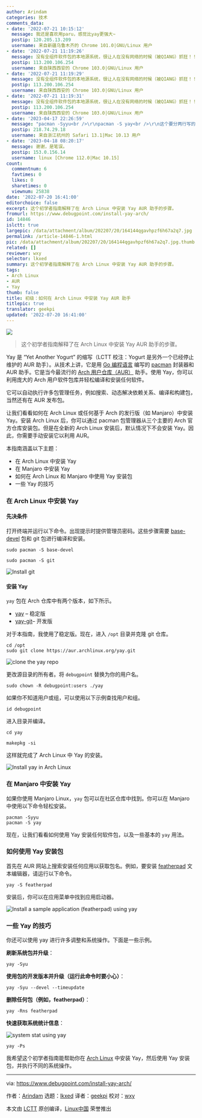 ```yaml
---
author: Arindam
categories: 技术
comments_data:
- date: '2022-07-21 10:15:12'
  message: 我还是喜欢用paru，感觉比yay更强大~
  postip: 120.205.13.209
  username: 来自新疆乌鲁木齐的 Chrome 101.0|GNU/Linux 用户
- date: '2022-07-21 11:19:26'
  message: 没有全组件软件包的本地源系统，很让人在没有网络的时候（被QIANG）抓狂！！！
  postip: 113.200.106.254
  username: 来自陕西西安的 Chrome 103.0|GNU/Linux 用户
- date: '2022-07-21 11:19:29'
  message: 没有全组件软件包的本地源系统，很让人在没有网络的时候（被QIANG）抓狂！！！
  postip: 113.200.106.254
  username: 来自陕西西安的 Chrome 103.0|GNU/Linux 用户
- date: '2022-07-21 11:19:31'
  message: 没有全组件软件包的本地源系统，很让人在没有网络的时候（被QIANG）抓狂！！！
  postip: 113.200.106.254
  username: 来自陕西西安的 Chrome 103.0|GNU/Linux 用户
- date: '2023-04-17 22:26:59'
  message: "pacman -Syyu<br />\r\npacman -S yay<br />\r\n这个要分两行写的，虽然是小错误，但是对新手太不友好了。"
  postip: 218.74.29.18
  username: 来自浙江杭州的 Safari 13.1|Mac 10.13 用户
- date: '2023-04-18 08:20:17'
  message: 谢谢，是笔误。
  postip: 153.0.156.14
  username: linux [Chrome 112.0|Mac 10.15]
count:
  commentnum: 6
  favtimes: 0
  likes: 0
  sharetimes: 0
  viewnum: 25838
date: '2022-07-20 16:41:00'
editorchoice: false
excerpt: 这个初学者指南解释了在 Arch Linux 中安装 Yay AUR 助手的步骤。
fromurl: https://www.debugpoint.com/install-yay-arch/
id: 14846
islctt: true
largepic: /data/attachment/album/202207/20/164144qgavhpzf6h67a2q7.jpg
permalink: /article-14846-1.html
pic: /data/attachment/album/202207/20/164144qgavhpzf6h67a2q7.jpg.thumb.jpg
related: []
reviewer: wxy
selector: lkxed
summary: 这个初学者指南解释了在 Arch Linux 中安装 Yay AUR 助手的步骤。
tags:
- Arch Linux
- AUR
- Yay
thumb: false
title: 初级：如何在 Arch Linux 中安装 Yay AUR 助手
titlepic: true
translator: geekpi
updated: '2022-07-20 16:41:00'
---
```


![](/data/attachment/album/202207/20/164144qgavhpzf6h67a2q7.jpg)



> 
> 这个初学者指南解释了在 Arch Linux 中安装 Yay AUR 助手的步骤。
> 
> 
> 


Yay 是 “Yet Another Yogurt” 的缩写（LCTT 校注：Yogurt 是另外一个已经停止维护的 AUR 助手）。从技术上讲，它是用 [Go 编程语言](https://golang.org/) 编写的 [pacman](https://wiki.archlinux.org/index.php/pacman) 封装器和 AUR 助手。它是当今最流行的 [Arch 用户仓库（AUR）](https://wiki.archlinux.org/index.php/Arch_User_Repository) 助手。使用 Yay，你可以利用庞大的 Arch 用户软件包库并轻松编译和安装任何软件。


它可以自动执行许多包管理任务，例如搜索、动态解决依赖关系、编译和构建包，当然还有在 AUR 发布包。


让我们看看如何在 Arch Linux 或任何基于 Arch 的发行版（如 Manjaro）中安装 Yay。安装 Arch Linux 后，你可以通过 pacman 包管理器从三个主要的 Arch 官方仓库安装包。但是在全新的 Arch Linux 安装后，默认情况下不会安装 Yay。因此，你需要手动安装它以利用 AUR。


本指南涵盖以下主题：


* 在 Arch Linux 中安装 Yay
* 在 Manjaro 中安装 Yay
* 如何在 Arch Linux 和 Manjaro 中使用 Yay 安装包
* 一些 Yay 的技巧


### 在 Arch Linux 中安装 Yay


#### 先决条件


打开终端并运行以下命令。出现提示时提供管理员密码。这些步骤需要 [base-devel](https://aur.archlinux.org/packages/meta-group-base-devel/) 包和 git 包进行编译和安装。



```
sudo pacman -S base-devel

```


```
sudo pacman -S git

```

![Install git](/data/attachment/album/202207/20/164145l9j59ui588e8g453.png)


#### 安装 Yay


`yay` 包在 Arch 仓库中有两个版本，如下所示。


* [yay](https://aur.archlinux.org/packages/yay/) – 稳定版
* [yay-git](https://aur.archlinux.org/packages/yay-git/)– 开发版


对于本指南，我使用了稳定版。现在，进入 `/opt` 目录并克隆 git 仓库。



```
cd /opt
sudo git clone https://aur.archlinux.org/yay.git

```

![clone the yay repo](/data/attachment/album/202207/20/164146rurac0drl21m0u8f.png)


更改源目录的所有者。将 `debugpoint` 替换为你的用户名。



```
sudo chown -R debugpoint:users ./yay

```

如果你不知道用户或组，可以使用以下示例查找用户和组。



```
id debugpoint

```

进入目录并编译。



```
cd yay

```


```
makepkg -si

```

这样就完成了 Arch Linux 中 Yay 的安装。


![Install yay in Arch Linux](/data/attachment/album/202207/20/164146jece5s5bmqbfbbhn.png)


### 在 Manjaro 中安装 Yay


如果你使用 Manjaro Linux，`yay` 包可以在社区仓库中找到。你可以在 Manjaro 中使用以下命令轻松安装。



```
pacman -Syyu  
pacman -S yay

```

现在，让我们看看如何使用 Yay 安装任何软件包，以及一些基本的 `yay` 用法。


### 如何使用 Yay 安装包


首先在 AUR 网站上搜索安装任何应用以获取包名。例如，要安装 [featherpad](https://aur.archlinux.org/packages/featherpad-git/) 文本编辑器，请运行以下命令。



```
yay -S featherpad

```

安装后，你可以在应用菜单中找到应用启动器。


![Install a sample application (featherpad) using yay](/data/attachment/album/202207/20/164147iz3eune98x88e385.png)


### 一些 Yay 的技巧


你还可以使用 yay 进行许多调整和系统操作。下面是一些示例。


**刷新系统包并升级**：



```
yay -Syu

```

**使用包的开发版本并升级（运行此命令时要小心）**：



```
yay -Syu --devel --timeupdate

```

**删除任何包（例如，featherpad）**：



```
yay -Rns featherpad

```

**快速获取系统统计信息**：


![system stat using yay](/data/attachment/album/202207/20/164148p5zugqu78cvvwgz6.png)



```
yay -Ps

```

我希望这个初学者指南能帮助你在 [Arch Linux](https://www.debugpoint.com/tag/arch-linux/) 中安装 Yay，然后使用 Yay 安装包，并执行不同的系统操作。




---


via: <https://www.debugpoint.com/install-yay-arch/>


作者：[Arindam](https://www.debugpoint.com/author/admin1/) 选题：[lkxed](https://github.com/lkxed) 译者：[geekpi](https://github.com/geekpi) 校对：[wxy](https://github.com/wxy)


本文由 [LCTT](https://github.com/LCTT/TranslateProject) 原创编译，[Linux中国](https://linux.cn/) 荣誉推出